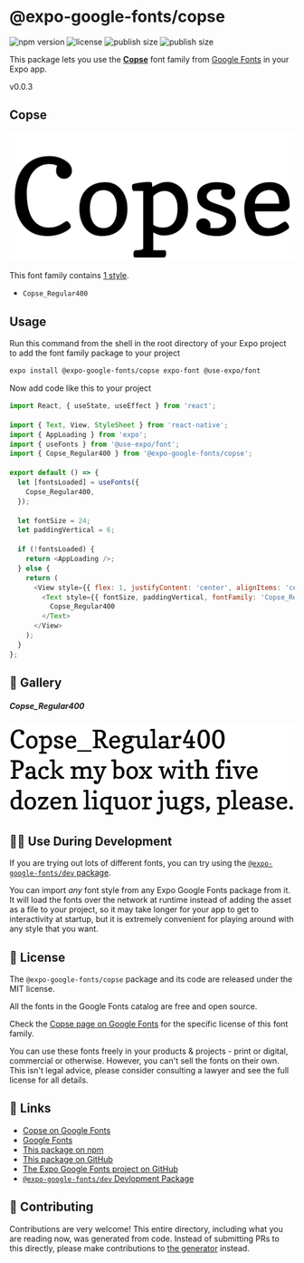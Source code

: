 # @expo-google-fonts/copse

![npm version](https://flat.badgen.net/npm/v/@expo-google-fonts/copse)
![license](https://flat.badgen.net/github/license/expo/google-fonts)
![publish size](https://flat.badgen.net/packagephobia/install/@expo-google-fonts/copse)
![publish size](https://flat.badgen.net/packagephobia/publish/@expo-google-fonts/copse)

This package lets you use the [**Copse**](https://fonts.google.com/specimen/Copse) font family from [Google Fonts](https://fonts.google.com/) in your Expo app.

v0.0.3

## Copse

![Copse](./font-family.png)

This font family contains [1 style](#-gallery).

- `Copse_Regular400`

## Usage

Run this command from the shell in the root directory of your Expo project to add the font family package to your project
```sh
expo install @expo-google-fonts/copse expo-font @use-expo/font
```

Now add code like this to your project
```js
import React, { useState, useEffect } from 'react';

import { Text, View, StyleSheet } from 'react-native';
import { AppLoading } from 'expo';
import { useFonts } from '@use-expo/font';
import { Copse_Regular400 } from '@expo-google-fonts/copse';

export default () => {
  let [fontsLoaded] = useFonts({
    Copse_Regular400,
  });

  let fontSize = 24;
  let paddingVertical = 6;

  if (!fontsLoaded) {
    return <AppLoading />;
  } else {
    return (
      <View style={{ flex: 1, justifyContent: 'center', alignItems: 'center' }}>
        <Text style={{ fontSize, paddingVertical, fontFamily: 'Copse_Regular400' }}>
          Copse_Regular400
        </Text>
      </View>
    );
  }
};

```

## 🔡 Gallery

##### Copse_Regular400
![Copse_Regular400](./ace02d3cf195f5ddfbe562a9361241356d198ed56d25ec6d8dfb69e08a50133a.ttf.png)


## 👩‍💻 Use During Development

If you are trying out lots of different fonts, you can try using the [`@expo-google-fonts/dev` package](https://github.com/expo/google-fonts/tree/master/font-packages/dev#readme).

You can import *any* font style from any Expo Google Fonts package from it. It will load the fonts
over the network at runtime instead of adding the asset as a file to your project, so it may take longer
for your app to get to interactivity at startup, but it is extremely convenient
for playing around with any style that you want.

## 📖 License

The `@expo-google-fonts/copse` package and its code are released under the MIT license.

All the fonts in the Google Fonts catalog are free and open source.

Check the [Copse page on Google Fonts](https://fonts.google.com/specimen/Copse) for the specific license of this font family.

You can use these fonts freely in your products & projects - print or digital, commercial or otherwise. However, you can't sell the fonts on their own. This isn't legal advice, please consider consulting a lawyer and see the full license for all details.

## 🔗 Links

- [Copse on Google Fonts](https://fonts.google.com/specimen/Copse)
- [Google Fonts](https://fonts.google.com/)
- [This package on npm](https://www.npmjs.com/package/@expo-google-fonts/copse)
- [This package on GitHub](https://github.com/expo/google-fonts/tree/master/font-packages/copse)
- [The Expo Google Fonts project on GitHub](https://github.com/expo/google-fonts)
- [`@expo-google-fonts/dev` Devlopment Package](https://github.com/expo/google-fonts/tree/master/font-packages/dev)


## 🤝 Contributing

Contributions are very welcome! This entire directory, including what you are reading now, was generated from code. Instead of submitting PRs to this directly, please make contributions to [the generator](https://github.com/expo/google-fonts/tree/master/packages/generator) instead.
